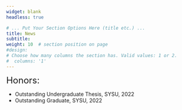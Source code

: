 ```yaml
---
widget: blank
headless: true

# ... Put Your Section Options Here (title etc.) ...
title: News
subtitle:
weight: 10  # section position on page
#design:
# Choose how many columns the section has. Valid values: 1 or 2.
#  columns: '1'
---
```

<font size=5>Honors:</font>
- Outstanding Undergraduate Thesis, SYSU, 2022
- Outstanding Graduate, SYSU, 2022
